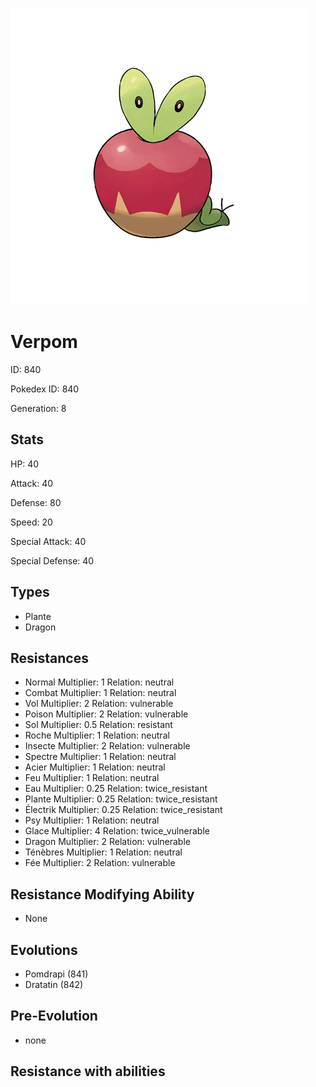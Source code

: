 ![](https://raw.githubusercontent.com/PokeAPI/sprites/master/sprites/pokemon/other/official-artwork/840.png)

# Verpom
ID: 840

Pokedex ID: 840

Generation: 8

## Stats

HP: 40

Attack: 40

Defense: 80

Speed: 20

Special Attack: 40

Special Defense: 40

## Types

- Plante
- Dragon
## Resistances

- Normal Multiplier: 1 Relation: neutral
- Combat Multiplier: 1 Relation: neutral
- Vol Multiplier: 2 Relation: vulnerable
- Poison Multiplier: 2 Relation: vulnerable
- Sol Multiplier: 0.5 Relation: resistant
- Roche Multiplier: 1 Relation: neutral
- Insecte Multiplier: 2 Relation: vulnerable
- Spectre Multiplier: 1 Relation: neutral
- Acier Multiplier: 1 Relation: neutral
- Feu Multiplier: 1 Relation: neutral
- Eau Multiplier: 0.25 Relation: twice_resistant
- Plante Multiplier: 0.25 Relation: twice_resistant
- Électrik Multiplier: 0.25 Relation: twice_resistant
- Psy Multiplier: 1 Relation: neutral
- Glace Multiplier: 4 Relation: twice_vulnerable
- Dragon Multiplier: 2 Relation: vulnerable
- Ténèbres Multiplier: 1 Relation: neutral
- Fée Multiplier: 2 Relation: vulnerable
## Resistance Modifying Ability

- None

## Evolutions

- Pomdrapi (841)
- Dratatin (842)
## Pre-Evolution

- none

## Resistance with abilities
